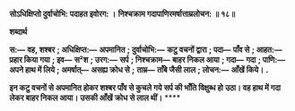 **सोऽधिक्षिप्तो दुर्वाचोभि: पदाहत इवोरग: ।** **निश्चक्राम गदापाणिरमर्षात्ताम्रलोचन: ॥ १८॥** 

**शब्दार्थ** 

**स:—** **वह, शश्बर** **; अधिक्षिप्त:—** **अपमानित** **; दुर्वाचोभि:—** **कटु वचनों द्वारा** **; पदा—** **पाँव से** **; आहत:—** **प्रहार किया गया** **; इव—** **स²श** **; उरग:—** **सर्प** **; निश्चक्राम—** **बाहर निकल आया** **; गदा—** **गदा** **; पाणि:—** **अपने हाथ में लिये** **; अमर्षात्—** **असह्य क्रोध से** **;** **ताम्र—** **ताँबे जैसी लाल** **; लोचन:—** **आँखें किये।** **.** 

**इन कटु वचनों से अपमानित होकर शश्बर पाँव से कुचले गये सर्प की भाँति विक्षुब्ध हो** **उठा। वह हाथ में गदा लेकर बाहर निकल आया। उसकी आँखें क्रोध से लाल थीं।** **** 